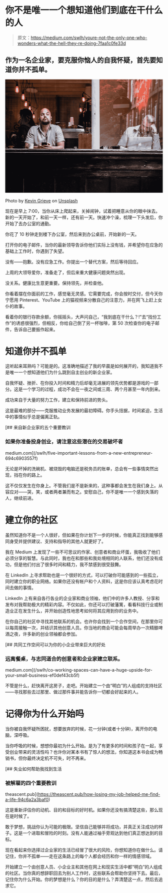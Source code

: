 # 你不是唯一一个想知道他们到底在干什么的人

> 原文：<https://medium.com/swlh/youre-not-the-only-one-who-wonders-what-the-hell-they-re-doing-7faa1c0fe33d>

## 作为一名企业家，要克服你恼人的自我怀疑，首先要知道你并不孤单。

![](img/61e82e512f05e6c1e52d5ab6ff4dda0d.png)

Photo by [Kevin Grieve](https://unsplash.com/@kevin_1658?utm_source=medium&utm_medium=referral) on [Unsplash](https://unsplash.com?utm_source=medium&utm_medium=referral)

现在是早上 7:00，当你从床上爬起来，关掉闹钟，试着把睡意从你的眼中抹去。新的一天开始了，和前一天一样，还有前一天。快速冲个澡，梳理一下头发后，你开始了去办公室的通勤。

你花了 10 秒钟走到楼下办公室，然后来到办公桌前，开始新的一天。

打开你的电子邮件，当你的最新领导告诉你他们实际上没有钱，并希望你在应急的基础上工作时，你遇到了失望。

没有——抱歉。没有应急工作。你提出一个替代方案，然后等待回应。

上周的大领导爱你，准备走了，但后来重大健康问题突然出现。

没关系。健康比生意更重要。保持领先，并检查他。

你看着摆在你面前的工作，感觉毫无灵感。它需要完成，你会按时交付，但今天你宁愿用 Pinterest、YouTube 上的猫视频来分散自己的注意力，并在网飞上赶上女仆的故事。

看着你的银行存款余额，你摇摇头，大声问自己，“我到底在干什么？!"去“找份工作”的诱惑很强烈，但相反，你给自己倒了另一杯咖啡，第 50 次检查你的电子邮件，告诉自己要振作起来。

# 知道你并不孤单

这听起来耳熟吗？可能是的。这准确地描述了我的早晨是如何展开的，我知道我不是唯一一个想知道他们为什么跳到自主创业的新企业家。

自我怀疑、挫折、在你投入时间和精力后却毫无进展的领先优势都是游戏的一部分。这是一个学习的过程，成功不会在一夜之间或三周、两个月甚至一年内到来。

成功来自于大量的努力工作，建立和保持前进的势头。

这是最难的部分——克服推动业务发展的最初障碍。你手头拮据，时间紧迫，生活中的事情似乎总是偏离正轨。

[](/swlh/five-important-lessons-from-a-new-entrepreneur-694c6903557f) [## 来自新企业家的五个重要教训

### 如果你准备投身创业，请注意这些潜在的交易破坏者

medium.com](/swlh/five-important-lessons-from-a-new-entrepreneur-694c6903557f) 

无论是坏掉的洗碗机、被烧毁的电脑还是税务员的账单，总会有一些事情突然出现，挡在你的路上。

这不仅仅发生在你身上。不管我们是不是新来的，这种事都会发生在我们身上。从容应对——哭，笑，或者两者兼而有之。安慰自己，你不是唯一一个感到失落的人，继续前进。

# 建立你的社区

虽然知道你不是一个人很好，但如果在你计划下一步的时候，你能真正找到能够感同身受并提供建议、支持和指导的其他人就更好了。

我在 Medium 上发现了一些不可思议的作家、创意者和商业坏蛋，我吸收了他们必须分享的智慧。与此同时，我也在和那些和我处境相同的人联系，他们还没有成功，但是他们付出了很多时间和精力，我不禁感到很受鼓舞。

在 LinkedIn 上寻求帮助也是一个很好的方式，可以打破你可能感到的一些孤立，同时建立你的职业网络。如果你还没有帐户和个人资料，这是你应该认真考虑花时间去做的事情。

LinkedIn 上有来自各行各业的企业家和商业领袖，他们中的许多人教授、分享和发布对我帮助极大的精彩内容。不仅如此，你还可以打破藩篱，看看科技行业或制造业正在发生什么，并开始创造性地思考如何将其应用到你的业务中。

在你自己的社区中寻找其他联系的机会。也许你会找到一个合作空间，在那里你可以每周接触一次，并结识其他创意人员。你当地的商会可能会每周举办一次精酿啤酒之夜，许多新的创业领袖都会参加。

[](/swlh/co-working-spaces-can-have-a-huge-upside-for-your-small-business-ef0def43cb5f) [## 共同工作空间可以为你的小企业带来巨大的好处

### 远离餐桌，与志同道合的创意者和企业家建立联系。

medium.com](/swlh/co-working-spaces-can-have-a-huge-upside-for-your-small-business-ef0def43cb5f) 

不管是什么，赶快离开这房子，走吧。开始建立一个由“明白”的人组成的支持社区——寻找那些去过那里、做过那件事并能告诉你一切都会好起来的人。

# 记得你为什么开始吗

当你被自我怀疑所困扰，想要放弃的时候，花一分钟(或者十分钟)，离开你的电脑，深呼吸。

当你呼吸的时候，想想你最初为什么开始。是为了有更多的时间和孩子在一起，享受创业带来的灵活性吗？也许你对某本书有了惊人的想法，你知道这本书会成为畅销书，但你最终决定机不可失，时不再来。

[](https://theascent.pub/how-losing-my-job-helped-me-find-a-life-94c6a2a3baf0) [## 失业如何帮助我找到生活

### 被解雇的四个重要教训

theascent.pub](https://theascent.pub/how-losing-my-job-helped-me-find-a-life-94c6a2a3baf0) 

这是重新评估你的动机、目的和目标的好时机。如果你还没有搞清楚这些，那么现在是时候了。

敢于梦想，挑战你认为可能的极限。坚信自己能够并将成功，并真正关注成功的样子。这是一个进取和冒险的时刻。没有人能通过袖手旁观达到他们真正想达到的目标。

现在看起来你选择过企业家的生活已经冒了很大的风险，你想知道你在做什么。请记住，你并不孤单——走在这条路上的每个人都会经历和你一样的情感领域。

开始建立一个由创意人员、小企业主和其他在网上和现实生活中都“明白”的人组成的社区。当你真的想辞职回去为别人工作时，这些联系会帮助你坚持下去。最后，记住你为什么开始。你的梦想是什么？你的目的是什么？弄清楚这一点，然后去追求它。